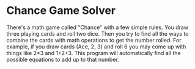 # Chance Game Solver

There's a math game called "Chance" with a few simple rules. You draw three playing cards and roll two dice. Then you try to find all the ways to combine the cards with math operations to get the number rolled. For example, if you draw cards (Ace, 2, 3) and roll 6 you may come up with things like 2*3 and 1+2+3. This program will automatically find all the possible equations to add up to that number.